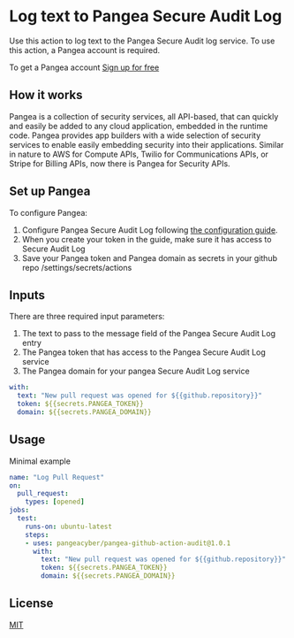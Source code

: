 # Log text to Pangea Secure Audit Log

Use this action to log text to the Pangea Secure Audit log service.
To use this action, a Pangea account is required.

To get a Pangea account [Sign up for free](https://pangea.cloud/signup)

## How it works

Pangea is a collection of security services, all API-based, that can quickly and easily be added to any cloud application, embedded in the runtime code. 
Pangea provides app builders with a wide selection of security services to enable easily embedding security into their applications. 
Similar in nature to AWS for Compute APIs, Twilio for Communications APIs, or Stripe for Billing APIs, now there is Pangea for Security APIs.

## Set up Pangea

To configure Pangea:

1. Configure Pangea Secure Audit Log following [the configuration guide](https://pangea.cloud/docs/getting-started/configure-services/).
2. When you create your token in the guide, make sure it has access to Secure Audit Log
3. Save your Pangea token and Pangea domain as secrets in your github repo /settings/secrets/actions

## Inputs

There are three required input parameters:
1. The text to pass to the message field of the Pangea Secure Audit Log entry
2. The Pangea token that has access to the Pangea Secure Audit Log service
3. The Pangea domain for your pangea Secure Audit Log service

```yml
with:
  text: "New pull request was opened for ${{github.repository}}"
  token: ${{secrets.PANGEA_TOKEN}}
  domain: ${{secrets.PANGEA_DOMAIN}}
```

## Usage

Minimal example

```yml
name: "Log Pull Request"
on:
  pull_request:
    types: [opened]
jobs:
  test:
    runs-on: ubuntu-latest
    steps:
    - uses: pangeacyber/pangea-github-action-audit@1.0.1
      with:
        text: "New pull request was opened for ${{github.repository}}"
        token: ${{secrets.PANGEA_TOKEN}}
        domain: ${{secrets.PANGEA_DOMAIN}}
```

## License

[MIT](LICENSE)